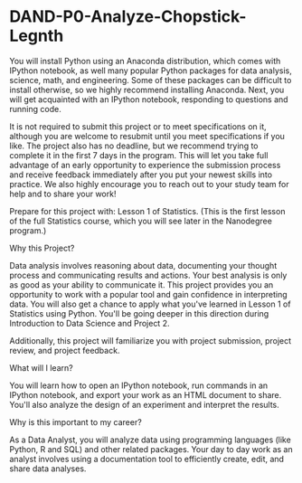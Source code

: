 # DAND-P0-Analyze-Chopstick-Legnth
You will install Python using an Anaconda distribution, which comes with IPython notebook, as well many popular Python packages for data analysis, science, math, and engineering. Some of these packages can be difficult to install otherwise, so we highly recommend installing Anaconda. Next, you will get acquainted with an IPython notebook, responding to questions and running code.

It is not required to submit this project or to meet specifications on it, although you are welcome to resubmit until you meet specifications if you like. The project also has no deadline, but we recommend trying to complete it in the first 7 days in the program. This will let you take full advantage of an early opportunity to experience the submission process and receive feedback immediately after you put your newest skills into practice. We also highly encourage you to reach out to your study team for help and to share your work!

Prepare for this project with: Lesson 1 of Statistics. (This is the first lesson of the full Statistics course, which you will see later in the Nanodegree program.)

Why this Project?

Data analysis involves reasoning about data, documenting your thought process and communicating results and actions. Your best analysis is only as good as your ability to communicate it. This project provides you an opportunity to work with a popular tool and gain confidence in interpreting data. You will also get a chance to apply what you've learned in Lesson 1 of Statistics using Python. You'll be going deeper in this direction during Introduction to Data Science and Project 2.

Additionally, this project will familiarize you with project submission, project review, and project feedback.

What will I learn?

You will learn how to open an IPython notebook, run commands in an IPython notebook, and export your work as an HTML document to share. You'll also analyze the design of an experiment and interpret the results.

Why is this important to my career?

As a Data Analyst, you will analyze data using programming languages (like Python, R and SQL) and other related packages.
Your day to day work as an analyst involves using a documentation tool to efficiently create, edit, and share data analyses.
